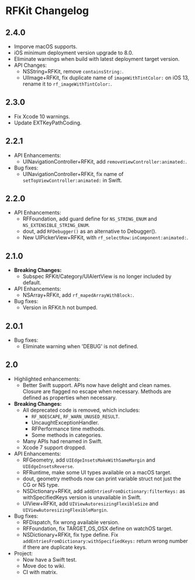 # RFKit Changelog

## 2.4.0

* Imporve macOS supports.
* iOS minimum deployment version upgrade to 8.0.
* Eliminate warnings when build with latest deployment target version.
* API Changes:
  * NSString+RFKit, remove `containsString:`.
  * UIImage+RFKit, fix duplicate name of `imageWithTintColor:` on iOS 13, rename it to `rf_imageWithTintColor:`.

## 2.3.0

* Fix Xcode 10 warnings.
* Update EXTKeyPathCoding.

## 2.2.1

* API Enhancements:
  * UINavigationController+RFKit, add `removeViewController:animated:`.
* Bug fixes:
  * UINavigationController+RFKit, fix name of `setTopViewController:animated:` in Swift.

## 2.2.0

* API Enhancements:
  * RFFoundation, add guard define for `NS_STRING_ENUM` and `NS_EXTENSIBLE_STRING_ENUM`.
  * dout, add `RFDebugger()` as an alternative to Debugger().
  * New UIPickerView+RFKit, with `rf_selectRow:inComponent:animated:`.

## 2.1.0

* **Breaking Changes:**
  * Subspec RFKit/Category/UIAlertView is no longer included by default.
* API Enhancements:
  * NSArray+RFKit, add `rf_mapedArrayWithBlock:`.
* Bug fixes:
  * Version in RFKit.h not bumped.

## 2.0.1

* Bug fixes:
  * Eliminate warning when 'DEBUG' is not defined.

## 2.0

* Highlighted enhancements:
  * Better Swift support. APIs now have delight and clean names. Closure are flagged no escape when necessary. Methods are defined as properties when necessary.
* **Breaking Changes:**
  * All deprecated code is removed, which includes:
    * `RF_NOESCAPE`, `RF_WARN_UNUSED_RESULT`.
    * UncaughtExceptionHandler.
    * RFPerformance time methods.
    * Some methods in categories.
  * Many APIs had renamed in Swift.
  * Xcode 7 support dropped.
* API Enhancements:
  * RFGeometry, add `UIEdgeInsetsMakeWithSameMargin` and `UIEdgeInsetsReverse`.
  * RFRuntime, make some UI types available on a macOS target.
  * dout, geometry methods now can print variable struct not just the CG or NS type.
  * NSDictionary+RFKit, add `addEntriesFromDictionary:filterKeys:` as withSpecifiedKeys version is unavailable in Swift.
  * UIView+RFKit, add `UIViewAutoresizingFlexibleSize` and `UIViewAutoresizingFlexibleMargin`.
* Bug fixes:
  * RFDispatch, fix wrong available version.
  * RFFoundation, fix TARGET_OS_OSX define on watchOS target.
  * NSDictionary+RFKit, fix type define. Fix `addEntriesFromDictionary:withSpecifiedKeys:` return wrong number if there are duplicate keys.
* Project:
  * Now have a Swift test.
  * Move doc to wiki.
  * CI with matrix.
